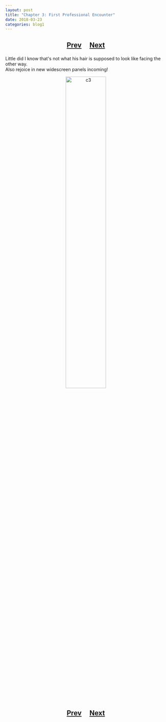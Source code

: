 ```yaml
---
layout: post
title: "Chapter 3: First Professional Encounter"
date: 2018-03-23
categories: blog1
---
```


<h2>
  <p style="text-align:center;">
    <a href="/wingsofthechorus/archive/2018/03/15/chapter2">Prev</a>
    &nbsp;&nbsp;&nbsp;
    <a href="/wingsofthechorus/archive/2018/03/30/chapter4">Next</a>
  </p>
</h2>

Little did I know that's not what his hair is supposed to look like facing the other way.
<br>
Also rejoice in new widescreen panels incoming!

<p style="text-align:center;">
  <img src="/wingsofthechorus/images/comics/c3.png" width="50%" alt="c3"/>
</p>

<h2>
  <p style="text-align:center;">
    <a href="/wingsofthechorus/archive/2018/03/15/chapter2">Prev</a>
    &nbsp;&nbsp;&nbsp;
    <a href="/wingsofthechorus/archive/2018/03/30/chapter4">Next</a>
  </p>
</h2>
